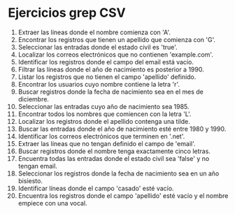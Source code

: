 # Ejercicios grep CSV

1. Extraer las líneas donde el nombre comienza con 'A'.
2. Encontrar los registros que tienen un apellido que comienza con 'G'.
3. Seleccionar las entradas donde el estado civil es 'true'.
4. Localizar los correos electrónicos que no contienen 'example.com'.
5. Identificar los registros donde el campo del email está vacío.
6. Filtrar las líneas donde el año de nacimiento es posterior a 1990.
7. Listar los registros que no tienen el campo 'apellido' definido.
8. Encontrar los usuarios cuyo nombre contiene la letra 'r'.
9. Buscar registros donde la fecha de nacimiento sea en el mes de diciembre.
10. Seleccionar las entradas cuyo año de nacimiento sea 1985.
11. Encontrar todos los nombres que comiencen con la letra 'L'.
12. Localizar los registros donde el apellido contenga una tilde.
13. Buscar las entradas donde el año de nacimiento esté entre 1980 y 1990.
14. Identificar los correos electrónicos que terminen en '.net'.
15. Extraer las líneas que no tengan definido el campo de 'email'.
16. Buscar registros donde el nombre tenga exactamente cinco letras.
17. Encuentra todas las entradas donde el estado civil sea 'false' y no tengan email.
18. Seleccionar los registros donde la fecha de nacimiento sea en un año bisiesto.
19. Identificar líneas donde el campo 'casado' esté vacío.
20. Encuentra los registros donde el campo 'apellido' esté vacío y el nombre empiece con una vocal.
